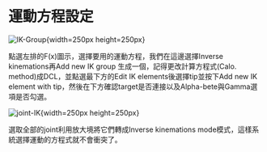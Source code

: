 運動方程設定
===
![IK-Group](./images/12.png "IK-Group"){width=250px height=250px}

點選左排的F(x)圖示，選擇要用的運動方程，我們在這邊選擇Inverse kinemations再Add new IK group 生成一個，記得更改計算方程式(Calo. method)成DCL，並點選最下方的Edit IK elements後選擇tip並按下Add new IK element with tip，然後在下方確認target是否連接以及Alpha-bete與Gamma選項是否勾選。

![joint-IK](./images/13.png "joint-IK"){width=250px height=250px}

選取全部的joint利用放大境將它們轉成Inverse kinemations mode模式，這樣系統選擇運動的方程式就不會衝突了。

 

